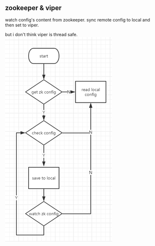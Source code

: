 ## zookeeper & viper

watch config's content from zookeeper. sync remote config to local and then set to viper.

but i don't think viper is thread safe. 
![link](https://github.com/wenfh2020/mytest/blob/master/pics/config_center_logic.png)
